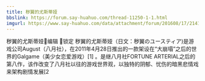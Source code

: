 ```yaml
---
title: 秽翼的尤斯蒂娅
bbslink: https://forum.say-huahuo.com/thread-11250-1-1.html
imgurl: https://www.say-huahuo.com/data/attachment/forum/201608/17/214129cz7hokysr244koyo.jpg
---
```


秽翼的尤斯蒂娅编辑 锁定 秽翼的尤斯蒂娅（日文：秽翼のユースティア)是游戏公司August（八月社），在2011年4月28日推出的一款架设在“大崩塌”之后的世界的Galgame（美少女恋爱游戏）[1]  。是继八月社FORTUNE ARTERIAL之后的第八作，该作改变了八月社以往的游戏世界观，以独特的阴郁、忧伤的暗黑悲情戏来架构剧情发展[2<!--more-->
